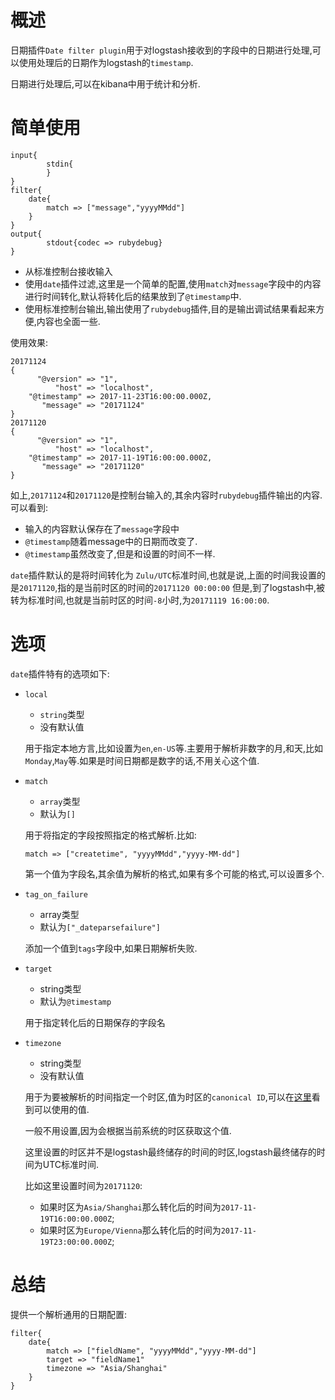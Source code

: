 # 概述
日期插件`Date filter plugin`用于对logstash接收到的字段中的日期进行处理,可以使用处理后的日期作为logstash的`timestamp`.

日期进行处理后,可以在kibana中用于统计和分析.

# 简单使用
``` 
input{
        stdin{
        }
}
filter{
    date{
        match => ["message","yyyyMMdd"]
    }
}
output{
        stdout{codec => rubydebug}
}
```
* 从标准控制台接收输入
* 使用`date`插件过滤,这里是一个简单的配置,使用`match`对`message`字段中的内容进行时间转化,默认将转化后的结果放到了`@timestamp`中.
* 使用标准控制台输出,输出使用了`rubydebug`插件,目的是输出调试结果看起来方便,内容也全面一些.

使用效果:
``` 
20171124
{
      "@version" => "1",
          "host" => "localhost",
    "@timestamp" => 2017-11-23T16:00:00.000Z,
       "message" => "20171124"
}
20171120
{
      "@version" => "1",
          "host" => "localhost",
    "@timestamp" => 2017-11-19T16:00:00.000Z,
       "message" => "20171120"
}

```
如上,`20171124`和`20171120`是控制台输入的,其余内容时`rubydebug`插件输出的内容.可以看到:
* 输入的内容默认保存在了`message`字段中
* `@timestamp`随着message中的日期而改变了.
* `@timestamp`虽然改变了,但是和设置的时间不一样.

`date`插件默认的是将时间转化为 `Zulu/UTC`标准时间,也就是说,上面的时间我设置的是`20171120`,指的是当前时区的时间的`20171120 00:00:00`
但是,到了logstash中,被转为标准时间,也就是当前时区的时间`-8`小时,为`20171119 16:00:00`.

# 选项
`date`插件特有的选项如下:

* `local`
    * `string`类型
    * 没有默认值
    
    用于指定本地方言,比如设置为`en`,`en-US`等.主要用于解析非数字的月,和天,比如`Monday`,`May`等.如果是时间日期都是数字的话,不用关心这个值.
    
* `match`
    * `array`类型
    * 默认为`[]`
    
    用于将指定的字段按照指定的格式解析.比如:
    ``` 
    match => ["createtime", "yyyyMMdd","yyyy-MM-dd"]
    ```
    第一个值为字段名,其余值为解析的格式,如果有多个可能的格式,可以设置多个.
    
* `tag_on_failure`
    * array类型
    * 默认为`["_dateparsefailure"]`
    
    添加一个值到`tags`字段中,如果日期解析失败.
    
* `target`
    * string类型
    * 默认为`@timestamp`
    
    用于指定转化后的日期保存的字段名
    
* `timezone`
    * string类型
    * 没有默认值
    
    用于为要被解析的时间指定一个时区,值为时区的`canonical ID`,可以在[这里](http://joda-time.sourceforge.net/timezones.html)看到可以使用的值.
  
    一般不用设置,因为会根据当前系统的时区获取这个值.   
    
    这里设置的时区并不是logstash最终储存的时间的时区,logstash最终储存的时间为UTC标准时间.
    
    比如这里设置时间为`20171120`:
    * 如果时区为`Asia/Shanghai`那么转化后的时间为`2017-11-19T16:00:00.000Z`;
    * 如果时区为`Europe/Vienna`那么转化后的时间为`2017-11-19T23:00:00.000Z`;
    
# 总结

提供一个解析通用的日期配置:
``` 
filter{
    date{
        match => ["fieldName", "yyyyMMdd","yyyy-MM-dd"]
        target => "fieldName1"
        timezone => "Asia/Shanghai"
    }
}
```
